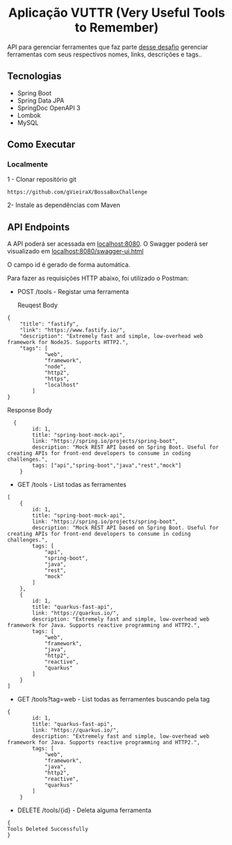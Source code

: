 <h1 align="center">
 Aplicação VUTTR (Very Useful Tools to Remember)
</h1>

API para gerenciar ferramentes que faz parte [desse desafio](https://bossabox.notion.site/Back-end-0b2c45f1a00e4a849eefe3b1d57f23c6#eb7075490a604d6688df85a65a1705ae) gerenciar ferramentas com seus respectivos nomes, links, descrições e tags..

## Tecnologias

- Spring Boot  
- Spring Data JPA
- SpringDoc OpenAPI 3
- Lombok
- MySQL



## Como Executar

### Localmente
1 - Clonar repositório git

```
https://github.com/gVieiraX/BossaBoxChallenge
```

2- Instale as dependências com Maven


## API Endpoints

A API poderá ser acessada em [localhost:8080](http://localhost:8080/places). O Swagger poderá ser visualizado em [localhost:8080/swagger-ui.html](http://localhost:8080/swagger-ui.html)

O campo id é gerado de forma automática.

Para fazer as requisições HTTP abaixo, foi utilizado o Postman:

- POST /tools - Registar uma ferramenta

  Reuqest Body
```
{
    "title": "fastify",
    "link": "https://www.fastify.io/",
    "description": "Extremely fast and simple, low-overhead web framework for NodeJS. Supports HTTP2.",
    "tags": [
            "web",
            "framework",
            "node",
            "http2",
            "https",
            "localhost"
        ]
}
```
Response Body

```
  {
        id: 1,
        title: "spring-boot-mock-api",
        link: "https://spring.io/projects/spring-boot",
        description: "Mock REST API based on Spring Boot. Useful for creating APIs for front-end developers to consume in coding challenges.",
        tags: ["api","spring-boot","java","rest","mock"]
    }
```

- GET /tools - List todas as ferramentes

```
[
    {
        id: 1,
        title: "spring-boot-mock-api",
        link: "https://spring.io/projects/spring-boot",
        description: "Mock REST API based on Spring Boot. Useful for creating APIs for front-end developers to consume in coding challenges.",
        tags: [
            "api",
            "spring-boot",
            "java",
            "rest",
            "mock"
        ]
    },
    {
        id: 1,
        title: "quarkus-fast-api",
        link: "https://quarkus.io/",
        description: "Extremely fast and simple, low-overhead web framework for Java. Supports reactive programming and HTTP2.",
        tags: [
            "web",
            "framework",
            "java",
            "http2",
            "reactive",
            "quarkus"
        ]
    }
]

```
- GET /tools?tag=web - List todas as ferramentes buscando pela tag
```
{
        id: 1,
        title: "quarkus-fast-api",
        link: "https://quarkus.io/",
        description: "Extremely fast and simple, low-overhead web framework for Java. Supports reactive programming and HTTP2.",
        tags: [
            "web",
            "framework",
            "java",
            "http2",
            "reactive",
            "quarkus"
        ]
    }
```

- DELETE /tools/{id} - Deleta alguma ferramenta
```
{
Tools Deleted Successfully 
}
```

